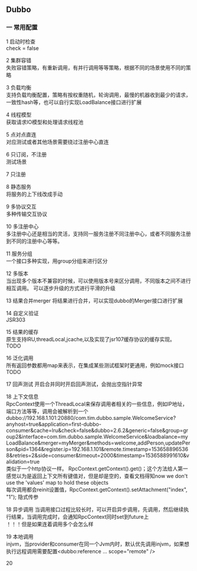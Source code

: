 ## Dubbo
### 一 常用配置
1 启动时检查  
check = false

2 集群容错  
失败容错策略，有重新调用，有并行调用等等策略，根据不同的场景使用不同的策略

3 负载均衡  
支持负载均衡配置，策略有按权重随机，轮询调用，最慢的机器收到最少的请求，一致性hash等，也可以自行实现LoadBalance接口进行扩展

4 线程模型  
获取请求IO模型和处理请求线程池

5 点对点直连  
对应测试或者其他场景需要绕过注册中心直连

6 只订阅，不注册  
测试场景

7 只注册

8 静态服务  
将服务的上下线改成手动

9 多协议交互  
多种传输交互协议

10 多注册中心  
多注册中心还是相当的灵活，支持同一服务注册不同注册中心，或者不同服务注册到不同的注册中心等等。

11 服务分组  
一个接口多种实现，用group分组来进行区分

12 多版本  
当出现多个版本不兼容的时候，可以使用版本号来区分调用，不同版本之间不进行相互调用。 可以逐步升级的方式进行平滑的升级

13 结果合并merger 
将结果进行合并，可以实现dubbo的Merger接口进行扩展

14 自定义验证  
JSR303 

15 结果的缓存  
原生支持lRU,threadLocal,jcache,以及实现了jsr107缓存协议的缓存实现。 TODO

16 泛化调用  
所有返回参数都用map来表示，在集成某些测试框架时更通用，例如mock接口  TODO

17 回声测试
开启合并同时开启回声测试，会抛出空指针异常

18 上下文信息  
RpcContext使用一个ThreadLocal来保存调用者相关的一些信息，例如IP地址，端口方法等等，调用会被解析到一个  
dubbo://192.168.1.101:20880/com.tim.dubbo.sample.WelcomeService?anyhost=true&application=first-dubbo-consumer&cache=lru&check=false&dubbo=2.6.2&generic=false&group=group2&interface=com.tim.dubbo.sample.WelcomeService&loadbalance=myLoadBalance&merger=myMerger&methods=welcome,addPerson,updatePerson&pid=1364&register.ip=192.168.1.101&remote.timestamp=1536588965368&retries=2&side=consumer&timeout=2000&timestamp=1536588991610&validation=true  
类似于一个http协议一样。 RpcContext.getContext().get()；这个方法给人第一感觉以为是返回上下文所有键值对，但是却是空的，查看文档得知now we don't use the 'values' map to hold these objects  
每次调用都会reinit设置值，RpcContext.getContext().setAttachment("index", "1"); 隐式传参

18 异步调用
当调用接口过程比较长时，可以开启异步调用，先调用，然后继续执行结果，当调用完成时，会通知RpcContext同时set到future上  
！！！但是如果连着调用多个会怎么样

19 本地调用  
injvm，当provider和consumer在同一个Jvm内时，默认优先调用injvm，如果想执行远程调用需要配置<dubbo:reference ... scope="remote" />

20 